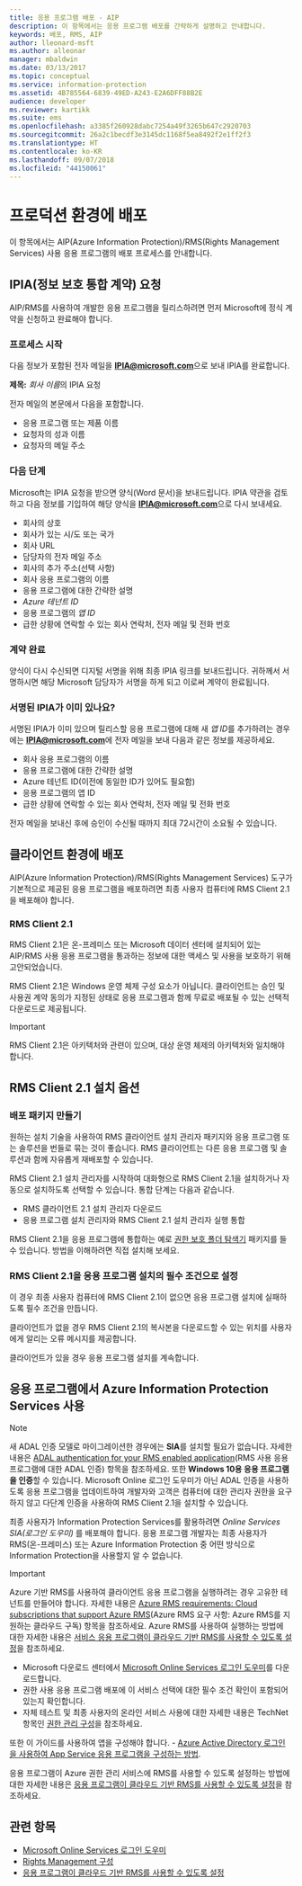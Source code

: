 ```yaml
---
title: 응용 프로그램 배포 - AIP
description: 이 항목에서는 응용 프로그램 배포를 간략하게 설명하고 안내합니다.
keywords: 배포, RMS, AIP
author: lleonard-msft
ms.author: alleonar
manager: mbaldwin
ms.date: 03/13/2017
ms.topic: conceptual
ms.service: information-protection
ms.assetid: 4B785564-6839-49ED-A243-E2A6DFF88B2E
audience: developer
ms.reviewer: kartikk
ms.suite: ems
ms.openlocfilehash: a3385f260928dabc7254a49f3265b647c2920703
ms.sourcegitcommit: 26a2c1becdf3e3145dc1168f5ea8492f2e1ff2f3
ms.translationtype: HT
ms.contentlocale: ko-KR
ms.lasthandoff: 09/07/2018
ms.locfileid: "44150061"
---
```

# <a name="deploy-into-production"></a>프로덕션 환경에 배포

이 항목에서는 AIP(Azure Information Protection)/RMS(Rights Management Services) 사용 응용 프로그램의 배포 프로세스를 안내합니다.

## <a name="request-an-information-protection-integration-agreement-ipia"></a>IPIA(정보 보호 통합 계약) 요청
AIP/RMS를 사용하여 개발한 응용 프로그램을 릴리스하려면 먼저 Microsoft에 정식 계약을 신청하고 완료해야 합니다.

### <a name="begin-the-process"></a>프로세스 시작
다음 정보가 포함된 전자 메일을 **IPIA@microsoft.com**으로 보내 IPIA를 완료합니다.

**제목:** *회사 이름*의 IPIA 요청

전자 메일의 본문에서 다음을 포함합니다.
- 응용 프로그램 또는 제품 이름
- 요청자의 성과 이름
- 요청자의 메일 주소

### <a name="next-steps"></a>다음 단계
Microsoft는 IPIA 요청을 받으면 양식(Word 문서)을 보내드립니다.
IPIA 약관을 검토하고 다음 정보를 기입하여 해당 양식을 **IPIA@microsoft.com**으로 다시 보내세요.
- 회사의 상호
- 회사가 있는 시/도 또는 국가
- 회사 URL
- 담당자의 전자 메일 주소
- 회사의 추가 주소(선택 사항)
- 회사 응용 프로그램의 이름
- 응용 프로그램에 대한 간략한 설명
- *Azure 테넌트 ID*
- 응용 프로그램의 *앱 ID*
- 급한 상황에 연락할 수 있는 회사 연락처, 전자 메일 및 전화 번호

### <a name="completing-the-agreement"></a>계약 완료
양식이 다시 수신되면 디지털 서명을 위해 최종 IPIA 링크를 보내드립니다. 귀하께서 서명하시면 해당 Microsoft 담당자가 서명을 하게 되고 이로써 계약이 완료됩니다.

### <a name="already-have-a-signed-ipia"></a>서명된 IPIA가 이미 있나요?
서명된 IPIA가 이미 있으며 릴리스할 응용 프로그램에 대해 새 *앱 ID*를 추가하려는 경우에는 **IPIA@microsoft.com**에 전자 메일을 보내 다음과 같은 정보를 제공하세요.
- 회사 응용 프로그램의 이름
- 응용 프로그램에 대한 간략한 설명
- Azure 테넌트 ID(이전에 동일한 ID가 있어도 필요함)
- 응용 프로그램의 앱 ID
- 급한 상황에 연락할 수 있는 회사 연락처, 전자 메일 및 전화 번호

전자 메일을 보내신 후에 승인이 수신될 때까지 최대 72시간이 소요될 수 있습니다.

## <a name="deploying-to-the-client-environment"></a>클라이언트 환경에 배포

AIP(Azure Information Protection)/RMS(Rights Management Services) 도구가 기본적으로 제공된 응용 프로그램을 배포하려면 최종 사용자 컴퓨터에 RMS Client 2.1을 배포해야 합니다.

### <a name="rms-client-21"></a>RMS Client 2.1
RMS Client 2.1은 온-프레미스 또는 Microsoft 데이터 센터에 설치되어 있는 AIP/RMS 사용 응용 프로그램을 통과하는 정보에 대한 액세스 및 사용을 보호하기 위해 고안되었습니다.

RMS Client 2.1은 Windows 운영 체제 구성 요소가 아닙니다. 클라이언트는 승인 및 사용권 계약 동의가 지정된 상태로 응용 프로그램과 함께 무료로 배포될 수 있는 선택적 다운로드로 제공됩니다.

> [!IMPORTANT]
> RMS Client 2.1은 아키텍처와 관련이 있으며, 대상 운영 체제의 아키텍처와 일치해야 합니다.


## <a name="rms-client-21-installation-options"></a>RMS Client 2.1 설치 옵션

### <a name="creating-your-deployment-package"></a>배포 패키지 만들기

원하는 설치 기술을 사용하여 RMS 클라이언트 설치 관리자 패키지와 응용 프로그램 또는 솔루션을 번들로 묶는 것이 좋습니다. RMS 클라이언트는 다른 응용 프로그램 및 솔루션과 함께 자유롭게 재배포할 수 있습니다.

RMS Client 2.1 설치 관리자를 시작하여 대화형으로 RMS Client 2.1을 설치하거나 자동으로 설치하도록 선택할 수 있습니다. 통합 단계는 다음과 같습니다.

-   RMS 클라이언트 2.1 설치 관리자 다운로드
-   응용 프로그램 설치 관리자와 RMS Client 2.1 설치 관리자 실행 통합

RMS Client 2.1을 응용 프로그램에 통합하는 예로 [권한 보호 폴더 탐색기](https://technet.microsoft.com/library/rights-protected-folder-explorer(v=ws.10).aspx) 패키지를 들 수 있습니다. 방법을 이해하려면 직접 설치해 보세요.

### <a name="make-rms-client-21-a-pre-requisite-for-your-application-install"></a>RMS Client 2.1을 응용 프로그램 설치의 필수 조건으로 설정

이 경우 최종 사용자 컴퓨터에 RMS Client 2.1이 없으면 응용 프로그램 설치에 실패하도록 필수 조건을 만듭니다.

클라이언트가 없을 경우 RMS Client 2.1의 복사본을 다운로드할 수 있는 위치를 사용자에게 알리는 오류 메시지를 제공합니다.

클라이언트가 있을 경우 응용 프로그램 설치를 계속합니다.

## <a name="enabling-azure-information-protection-services-with-your-application"></a>응용 프로그램에서 Azure Information Protection Services 사용

> [!NOTE]
> 새 ADAL 인증 모델로 마이그레이션한 경우에는 **SIA**를 설치할 필요가 없습니다. 자세한 내용은 [ADAL authentication for your RMS enabled application](adal-auth.md)(RMS 사용 응용 프로그램에 대한 ADAL 인증) 항목을 참조하세요.
> 또한 **Windows 10용 응용 프로그램을 인증**할 수 있습니다. Microsoft Online 로그인 도우미가 아닌 ADAL 인증을 사용하도록 응용 프로그램을 업데이트하여 개발자와 고객은 컴퓨터에 대한 관리자 권한을 요구하지 않고 다단계 인증을 사용하여 RMS Client 2.1을 설치할 수 있습니다.

최종 사용자가 Information Protection Services를 활용하려면 *Online Services SIA(로그인 도우미)* 를 배포해야 합니다. 응용 프로그램 개발자는 최종 사용자가 RMS(온-프레미스) 또는 Azure Information Protection 중 어떤 방식으로 Information Protection을 사용할지 알 수 없습니다.


> [!IMPORTANT]
> Azure 기반 RMS를 사용하여 클라이언트 응용 프로그램을 실행하려는 경우 고유한 테넌트를 만들어야 합니다. 자세한 내용은 [Azure RMS requirements: Cloud subscriptions that support Azure RMS](../requirements.md)(Azure RMS 요구 사항: Azure RMS를 지원하는 클라우드 구독) 항목을 참조하세요.
> Azure RMS를 사용하여 실행하는 방법에 대한 자세한 내용은 [서비스 응용 프로그램이 클라우드 기반 RMS를 사용할 수 있도록 설정](how-to-use-file-api-with-aadrm-cloud.md)을 참조하세요.

-   Microsoft 다운로드 센터에서 [Microsoft Online Services 로그인 도우미](http://www.microsoft.com/download/details.aspx?id=28177)를 다운로드합니다.
-   권한 사용 응용 프로그램 배포에 이 서비스 선택에 대한 필수 조건 확인이 포함되어 있는지 확인합니다.
-   자체 테스트 및 최종 사용자의 온라인 서비스 사용에 대한 자세한 내용은 TechNet 항목인 [권한 관리 구성](https://TechNet.Microsoft.Com/library/jj585002.aspx)을 참조하세요.

또한 이 가이드를 사용하여 앱을 구성해야 합니다. - [Azure Active Directory 로그인을 사용하여 App Service 응용 프로그램을 구성하는 방법](https://docs.microsoft.com/azure/app-service-mobile/app-service-mobile-how-to-configure-active-directory-authentication).

응용 프로그램이 Azure 권한 관리 서비스에 RMS를 사용할 수 있도록 설정하는 방법에 대한 자세한 내용은 [응용 프로그램이 클라우드 기반 RMS를 사용할 수 있도록 설정](how-to-use-file-api-with-aadrm-cloud.md)을 참조하세요.

## <a name="related-topics"></a>관련 항목

* [Microsoft Online Services 로그인 도우미](http://www.microsoft.com/download/details.aspx?id=28177)
* [Rights Management 구성](https://TechNet.Microsoft.Com/library/jj585002.aspx)
* [응용 프로그램이 클라우드 기반 RMS를 사용할 수 있도록 설정](how-to-use-file-api-with-aadrm-cloud.md)

